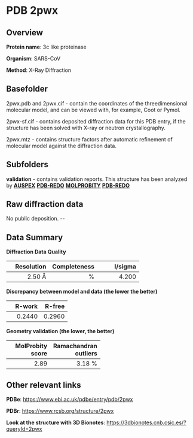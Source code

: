 # PDB 2pwx

## Overview

**Protein name**: 3c like proteinase

**Organism**: SARS-CoV

**Method**: X-Ray Diffraction

## Basefolder

2pwx.pdb and 2pwx.cif - contain the coordinates of the threedimensional molecular model, and can be viewed with, for example, Coot or Pymol.

2pwx-sf.cif - contains deposited diffraction data for this PDB entry, if the structure has been solved with X-ray or neutron crystallography.

2pwx.mtz - contains structure factors after automatic refinement of molecular model against the diffraction data.

## Subfolders





**validation** - contains validation reports. This structure has been analyzed by [**AUSPEX**](https://github.com/thorn-lab/coronavirus_structural_task_force/tree/master/pdb/3c_like_proteinase/SARS-CoV/2pwx/validation/auspex) [**PDB-REDO**](https://github.com/thorn-lab/coronavirus_structural_task_force/tree/master/pdb/3c_like_proteinase/SARS-CoV/2pwx/validation/pdb-redo) [**MOLPROBITY**](https://github.com/thorn-lab/coronavirus_structural_task_force/tree/master/pdb/3c_like_proteinase/SARS-CoV/2pwx/validation/molprobity) [**PDB-REDO**](https://github.com/thorn-lab/coronavirus_structural_task_force/blob/master/pdb/3c_like_proteinase/SARS-CoV/2pwx/validation/Xtriage_output.log) 

## Raw diffraction data

No public deposition. --<br> 

## Data Summary
**Diffraction Data Quality**

|   | Resolution | Completeness| I/sigma |
|---|-------------:|----------------:|--------------:|
|   |2.50 Å|      %|<img width=50/>4.200|

**Discrepancy between model and data (the lower the better)**

|   | **R-work**| **R-free**   
|---|-------------:|----------------:|           
||  0.2440|  0.2960|

**Geometry validation (the lower, the better)**

|   |**MolProbity<br>score**| **Ramachandran<br>outliers** 
|---|-------------:|----------------:|
||  2.89|  3.18 %|

 

 



## Other relevant links 
**PDBe**:  https://www.ebi.ac.uk/pdbe/entry/pdb/2pwx
 
**PDBr**: https://www.rcsb.org/structure/2pwx 

**Look at the structure with 3D Bionotes**: https://3dbionotes.cnb.csic.es/?queryId=2pwx

